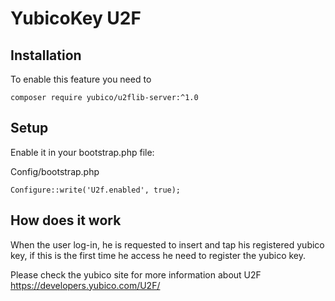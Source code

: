 YubicoKey U2F
=============

Installation
------------
To enable this feature you need to

```
composer require yubico/u2flib-server:^1.0
```

Setup
-----

Enable it in your bootstrap.php file:

Config/bootstrap.php
```
Configure::write('U2f.enabled', true);
```

How does it work
----------------
When the user log-in, he is requested to insert and tap his registered yubico key,
if this is the first time he access he need to register the yubico key.

Please check the yubico site for more information about U2F
https://developers.yubico.com/U2F/

